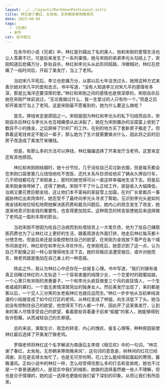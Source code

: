 ```yaml
---
layout: ../../layouts/MarkdownPostLayout.astro
title: 林花谢了春红，太匆匆。无奈朝来寒雨晚来风
date: 2023-06-04
tags:
  - 《兄弟》
  - 余华
cat: 读书笔记
---
```

&emsp;&emsp;在余华的小说《兄弟》中，林红是刘镇出了名的美人，他和宋刚的爱情生活也让人羡慕不已，可是后来发生了一系列事情，她与宋刚的弟弟李光头勾结上了，宋刚知道后悲痛万分，卧轨自杀，林红和李光头从此形同陌路，冷眼相对，林红在悲痛了一段时间后，开起了美发厅，当上了老鸨。  

&emsp;&emsp;当初宋凡平死后，李兰也悲痛万分，从那以后七年没洗过头，她用这种方式来表示她对宋凡平的爱和忠贞。书中写道，“没有人知道李兰对宋凡平的感情有多深，那是比海洋还要深厚的爱。”林红和宋刚之间的感情也是很深厚的，宋刚自杀后她在宋刚尸体前说过，“无论我做过什么，我一生爱过的人只有你一个。”但是之后却开美发厅当上了老鸨，这是宋刚最不愿看到的，她为什么要这么做呢？  

&emsp;&emsp;首先，挣钱肯定是原因之一。宋刚是因为林红和李光头的私下勾结而自杀，宋刚自杀后林红与李光头也互相痛恨从此决裂了，她在为宋刚置办的豆腐宴上收到了数目不小的挽金，之后辞掉了针织厂的工作，在别的地方买了套新房子搬走了。但靠着这笔钱肯定不能过一辈子，那么她为了生计就需要做点什么，因此将之前的旧房子改造成了美发厅来赚钱。  

&emsp;&emsp;但是，有那么多的方法可以挣钱，林红偏偏选择了开美发厅当老鸨，这里肯定还有其他原因。  

&emsp;&emsp;林红和宋刚刚结婚时，她十分节俭，几乎没给自己买过新衣服，但是每天都会在宋刚口袋里塞几元钱怕他吃不饱饭，还托关系斥巨资给他买了辆永久牌自行车，几乎把钱都花在了宋刚身上，那时的她觉得可以一直这样幸福地生活下去。但是后来宋刚身体垮掉了，还得了肺病，宋刚干不了什么正经工作，家庭收入大幅降低，治病又要花费巨额金钱，这让他们本不富裕的家庭雪上加霜，在刘厂长拿裁员一事威胁林红出卖肉体时，她忍受不了最终向李光头寻求了帮助。见识到李光头是如何用金钱和地位轻松地帮她解决医药费和裁员问题后，她内心的观念发生了改变，她逐渐地意识到金钱的重要性，也变得更加现实。这种观念的转变驱使她后来选择做了老鸨这一盈利丰厚的职业。  

&emsp;&emsp;当初宋刚不想因为给自己治病而到处借钱背上一大笔负债，他为了给自己赚取医药费也为了让林红过上更好的生活，跟着周游去外面打拼，他走后林红每天都十分想念他，但是后来还是没能控制住自己的欲望，在宋刚为金钱放下尊严在各个城市间游走时，林红却在和李光头寻欢作乐。在宋刚死后，她意识到了这一点，认为自己不配像之前一样心安理得地生活下去，她的背叛应该遭受报应，或许对她而言，做老鸨就是施加在自己身上的一种恶报。  

&emsp;&emsp;除此之外，我认为林红心中还存在一丝报复心理。书中写道，“我们刘镇有谁真正目睹过林红的人生轨迹？一个容易害羞的纯情少女，一个恋爱时的甜蜜姑娘，一个心里只有宋刚的贤惠妻子，一个和李光头疯狂做爱三个月的疯狂情人，一个生者戚戚的寡妇，一个面无表情深居简出的独身女人。然后美发厅出现了，来的都是客以后，一个见人三分笑的女老板林红也就应运而生。”林红一步步地从当初单纯浪漫的小姑娘变成了如今红灯区的老鸨，从林红变成了林姐，向生活低下了头。她当初没有控制住自己的欲望，他觉得天下的人都一个样，因此开了这家美发厅，让到来的客人尽情享受自己的欲望，看着那些背着妻子前来“偷腥”的客人，她能够得到些许慰藉，从而减轻自己的负罪感。  

&emsp;&emsp;总的来说，谋取生计、观念的转变、内心的愧疚、报复心理等，种种原因驱使林红最后选择了开美发厅做老鸨。  

&emsp;&emsp;罗翔老师将林红这个名字解读为南唐后主李煜《相见欢》中的一句词，“林花谢了春红，太匆匆。无奈朝来寒雨晚来风”，这句词的意思是，树林间的红花已经凋谢，实在是去得太匆忙了。也是无可奈何啊，花儿怎么能经得起晨起的寒雨，暮晚凄风。正如小说中的林红一样，怎么经受得住那么多的打击和变故呢，她也不过是一个普普通通的人，是现实中我们的缩影，她做的选择虽然被一些人不理解，但也是合乎情理的，她的这一选择也更能给我们留下深刻的印象，从而让我们有所启发。

